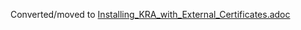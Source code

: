 Converted/moved to [Installing_KRA_with_External_Certificates.adoc](../kra/Installing_KRA_with_External_Certificates.adoc)